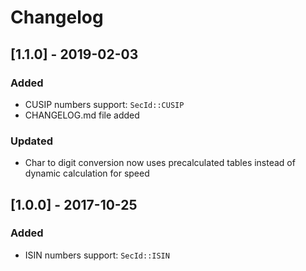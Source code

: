 # Changelog

## [1.1.0] - 2019-02-03

### Added

- CUSIP numbers support: `SecId::CUSIP`
- CHANGELOG.md file added

### Updated

- Char to digit conversion now uses precalculated tables instead of dynamic calculation for speed

## [1.0.0] - 2017-10-25

### Added

- ISIN numbers support: `SecId::ISIN`
